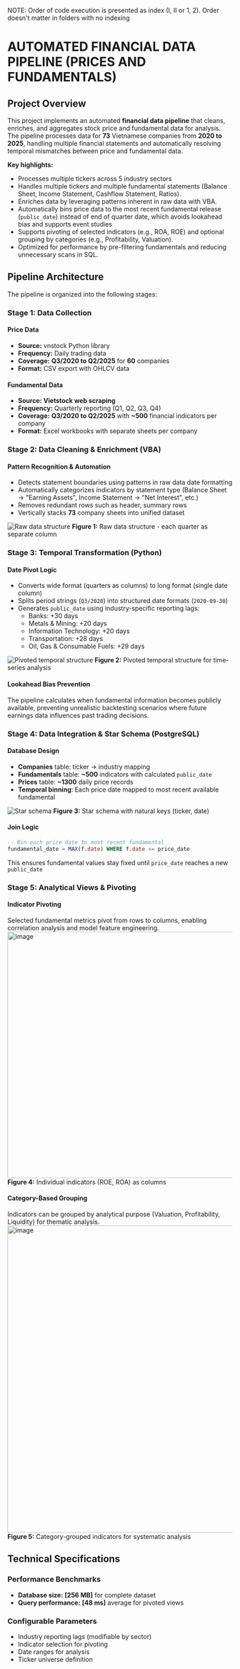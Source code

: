 NOTE: Order of code execution is presented as index (I, II or 1, 2). Order doesn't matter in folders with no indexing
# AUTOMATED FINANCIAL DATA PIPELINE (PRICES AND FUNDAMENTALS)
## Project Overview
This project implements an automated **financial data pipeline** that cleans, enriches, and aggregates stock price and fundamental data for analysis. The pipeline processes data for **73** Vietnamese companies from **2020 to 2025**, handling multiple financial statements and automatically resolving temporal mismatches between price and fundamental data.

**Key highlights:**
- Processes multiple tickers across 5 industry sectors
-  Handles multiple tickers and multiple fundamental statements (Balance Sheet, Income Statement, Cashflow Statement, Ratios).
- Enriches data by leveraging patterns inherent in raw data with VBA.
- Automatically bins price data to the most recent fundamental release (`public_date`) instead of end of quarter date, which avoids lookahead bias and supports event studies
- Supports pivoting of selected indicators (e.g., ROA, ROE) and optional grouping by categories (e.g., Profitability, Valuation).
- Optimized for performance by pre-filtering fundamentals and reducing unnecessary scans in SQL.
## Pipeline Architecture
The pipeline is organized into the following stages:
### Stage 1: Data Collection

#### Price Data
- **Source:** vnstock Python library
- **Frequency:** Daily trading data
- **Coverage:** **Q3/2020 to Q2/2025** for **60** companies
- **Format:** CSV export with OHLCV data

#### Fundamental Data
- **Source:** **Vietstock web scraping**
- **Frequency:** Quarterly reporting (Q1, Q2, Q3, Q4)
- **Coverage:** **Q3/2020 to Q2/2025** with **~500** financial indicators per company
- **Format:** Excel workbooks with separate sheets per company

### Stage 2: Data Cleaning & Enrichment (VBA)

#### Pattern Recognition & Automation
- Detects statement boundaries using patterns in raw data date formatting
- Automatically categorizes indicators by statement type (Balance Sheet → "Earning Assets", Income Statement → "Net Interest", etc.)
- Removes redundant rows such as header, summary rows
- Vertically stacks **73** company sheets into unified dataset

![Raw data structure](https://github.com/user-attachments/assets/65bc34d5-17df-41f2-8b7c-20861d040d9f)
**Figure 1:** Raw data structure - each quarter as separate column


### Stage 3: Temporal Transformation (Python)

#### Date Pivot Logic
- Converts wide format (quarters as columns) to long format (single date column)
- Splits period strings (`Q3/2020`) into structured date formats (`2020-09-30`)
- Generates `public_date` using industry-specific reporting lags:
  - Banks: +30 days
  - Metals & Mining: +20 days  
  - Information Technology: +20 days
  - Transportation: +28 days
  - Oil, Gas & Consumable Fuels: +29 days

![Pivoted temporal structure](https://github.com/user-attachments/assets/99614d5a-9f10-43b4-a9d5-9681ef51396f)
**Figure 2:** Pivoted temporal structure for time-series analysis

#### Lookahead Bias Prevention

The pipeline calculates when fundamental information becomes publicly available, preventing unrealistic backtesting scenarios where future earnings data influences past trading decisions.

### Stage 4: Data Integration & Star Schema (PostgreSQL)

#### Database Design
- **Companies** table: ticker → industry mapping
- **Fundamentals** table: **~500** indicators with calculated `public_date`
- **Prices** table: **~1300** daily price records
- **Temporal binning**: Each price date mapped to most recent available fundamental

![Star schema](https://github.com/user-attachments/assets/60d989da-784e-418c-af54-d2cbd5326fde)
**Figure 3:** Star schema with natural keys (ticker, date)

#### Join Logic
```sql
-- Bin each price date to most recent fundamental
fundamental_date = MAX(f.date) WHERE f.date <= price_date
```
This ensures fundamental values stay fixed until `price_date` reaches a new `public_date`
### Stage 5: Analytical Views & Pivoting
#### Indicator Pivoting
Selected fundamental metrics pivot from rows to columns, enabling correlation analysis and model feature engineering.
<img width="1211" height="552" alt="image" src="https://github.com/user-attachments/assets/b421a2d2-c1c7-466d-8dc5-a8ca0ed6c088" />
**Figure 4:**  Individual indicators (ROE, ROA) as columns

#### Category-Based Grouping
Indicators can be grouped by analytical purpose (Valuation, Profitability, Liquidity) for thematic analysis.
<img width="1541" height="688" alt="image" src="https://github.com/user-attachments/assets/c9846613-a9d9-4799-880f-804c0a319274" />
**Figure 5:** Category-grouped indicators for systematic analysis
## Technical Specifications

### Performance Benchmarks
- **Database size:** **[256 MB]** for complete dataset
- **Query performance:** **[48 ms]** average for pivoted views

### Configurable Parameters
- Industry reporting lags (modifiable by sector)
- Indicator selection for pivoting
- Date ranges for analysis
- Ticker universe definition


